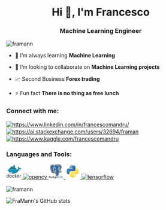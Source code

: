 <h1 align="center">Hi 👋, I'm Francesco</h1>
<h3 align="center">Machine Learning Engineer</h3>

<p align="left"> <img src="https://komarev.com/ghpvc/?username=framann&label=Profile%20views&color=0e75b6&style=flat" alt="framann" /> </p>

- 🌱 I’m always learning **Machine Learning**

- 👯 I’m looking to collaborate on **Machine Learning projects**

- 📈 Second Business **Forex trading**

- ⚡ Fun fact **There is no thing as free lunch**

<h3 align="left">Connect with me:</h3>
<p align="left">
<a href="https://linkedin.com/in/https://www.linkedin.com/in/francescomandru/" target="blank"><img align="center" src="https://cdn.jsdelivr.net/npm/simple-icons@3.0.1/icons/linkedin.svg" alt="https://www.linkedin.com/in/francescomandru/" height="30" width="40" /></a>
<a href="https://stackoverflow.com/users/https://ai.stackexchange.com/users/32694/framan" target="blank"><img align="center" src="https://cdn.jsdelivr.net/npm/simple-icons@3.0.1/icons/stackoverflow.svg" alt="https://ai.stackexchange.com/users/32694/framan" height="30" width="40" /></a>
<a href="https://kaggle.com/https://www.kaggle.com/francescomandru" target="blank"><img align="center" src="https://cdn.jsdelivr.net/npm/simple-icons@3.0.1/icons/kaggle.svg" alt="https://www.kaggle.com/francescomandru" height="30" width="40" /></a>
</p>

<h3 align="left">Languages and Tools:</h3>
<p align="left"> <a href="https://www.docker.com/" target="_blank"> <img src="https://raw.githubusercontent.com/devicons/devicon/master/icons/docker/docker-original-wordmark.svg" alt="docker" width="40" height="40"/> </a> <a href="https://opencv.org/" target="_blank"> <img src="https://www.vectorlogo.zone/logos/opencv/opencv-icon.svg" alt="opencv" width="40" height="40"/> </a> <a href="https://www.postgresql.org" target="_blank"> <img src="https://raw.githubusercontent.com/devicons/devicon/master/icons/postgresql/postgresql-original-wordmark.svg" alt="postgresql" width="40" height="40"/> </a> <a href="https://www.python.org" target="_blank"> <img src="https://raw.githubusercontent.com/devicons/devicon/master/icons/python/python-original.svg" alt="python" width="40" height="40"/> </a> <a href="https://www.tensorflow.org" target="_blank"> <img src="https://www.vectorlogo.zone/logos/tensorflow/tensorflow-icon.svg" alt="tensorflow" width="40" height="40"/> </a> </p>

<p><img align="center" src="https://github-readme-stats.vercel.app/api/top-langs?username=framann&show_icons=true&locale=en&layout=compact" alt="framann" /></p>


![FraMann's GitHub stats](https://github-readme-stats.vercel.app/api?username=FrancescoMandru&show_icons=true&theme=radical)



